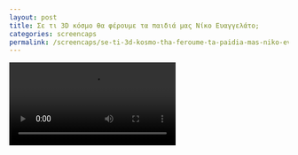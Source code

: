 ```yaml
---
layout: post
title: Σε τι 3D κόσμο θα φέρουμε τα παιδιά μας Νίκο Ευαγγελάτο;
categories: screencaps
permalink: /screencaps/se-ti-3d-kosmo-tha-feroume-ta-paidia-mas-niko-evaggelato/
---
```


<video controls>
  <source src="https://www.dropbox.com/s/ua5t4r2zvhx04u7/Recording%202022-04-07%20at%2023.08.15.mp4?raw=1" type="video/mp4">
Your browser does not support the video tag.
</video>